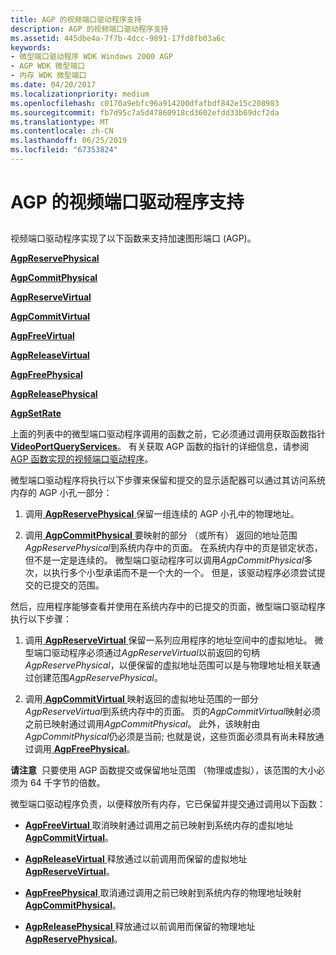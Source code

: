 ```yaml
---
title: AGP 的视频端口驱动程序支持
description: AGP 的视频端口驱动程序支持
ms.assetid: 445dbe4a-7f7b-4dcc-9891-17fd8fb03a6c
keywords:
- 微型端口驱动程序 WDK Windows 2000 AGP
- AGP WDK 微型端口
- 内存 WDK 微型端口
ms.date: 04/20/2017
ms.localizationpriority: medium
ms.openlocfilehash: c0170a9ebfc96a914200dfafbdf842e15c208983
ms.sourcegitcommit: fb7d95c7a5d47860918cd3602efdd33b69dcf2da
ms.translationtype: MT
ms.contentlocale: zh-CN
ms.lasthandoff: 06/25/2019
ms.locfileid: "67353824"
---
```

# <a name="video-port-driver-support-for-agp"></a>AGP 的视频端口驱动程序支持


## <span id="ddk_video_port_driver_support_for_agp_gg"></span><span id="DDK_VIDEO_PORT_DRIVER_SUPPORT_FOR_AGP_GG"></span>


视频端口驱动程序实现了以下函数来支持加速图形端口 (AGP)。

[**AgpReservePhysical**](https://docs.microsoft.com/windows-hardware/drivers/ddi/content/videoagp/nc-videoagp-pagp_reserve_physical)

[**AgpCommitPhysical**](https://docs.microsoft.com/windows-hardware/drivers/ddi/content/videoagp/nc-videoagp-pagp_commit_physical)

[**AgpReserveVirtual**](https://docs.microsoft.com/windows-hardware/drivers/ddi/content/videoagp/nc-videoagp-pagp_reserve_virtual)

[**AgpCommitVirtual**](https://docs.microsoft.com/windows-hardware/drivers/ddi/content/videoagp/nc-videoagp-pagp_commit_virtual)

[**AgpFreeVirtual**](https://docs.microsoft.com/windows-hardware/drivers/ddi/content/videoagp/nc-videoagp-pagp_free_virtual)

[**AgpReleaseVirtual**](https://docs.microsoft.com/windows-hardware/drivers/ddi/content/videoagp/nc-videoagp-pagp_release_virtual)

[**AgpFreePhysical**](https://docs.microsoft.com/windows-hardware/drivers/ddi/content/videoagp/nc-videoagp-pagp_free_physical)

[**AgpReleasePhysical**](https://docs.microsoft.com/windows-hardware/drivers/ddi/content/videoagp/nc-videoagp-pagp_release_physical)

[**AgpSetRate**](https://docs.microsoft.com/windows-hardware/drivers/ddi/content/videoagp/nc-videoagp-pagp_set_rate)

上面的列表中的微型端口驱动程序调用的函数之前，它必须通过调用获取函数指针[ **VideoPortQueryServices**](https://docs.microsoft.com/windows-hardware/drivers/ddi/content/video/nf-video-videoportqueryservices)。 有关获取 AGP 函数的指针的详细信息，请参阅[AGP 函数实现的视频端口驱动程序](https://docs.microsoft.com/windows-hardware/drivers/ddi/content/videoagp/)。

微型端口驱动程序将执行以下步骤来保留和提交的显示适配器可以通过其访问系统内存的 AGP 小孔一部分：

1.  调用[ **AgpReservePhysical** ](https://docs.microsoft.com/windows-hardware/drivers/ddi/content/videoagp/nc-videoagp-pagp_reserve_physical)保留一组连续的 AGP 小孔中的物理地址。

2.  调用[ **AgpCommitPhysical** ](https://docs.microsoft.com/windows-hardware/drivers/ddi/content/videoagp/nc-videoagp-pagp_commit_physical)要映射的部分 （或所有） 返回的地址范围*AgpReservePhysical*到系统内存中的页面。 在系统内存中的页是锁定状态，但不是一定是连续的。 微型端口驱动程序可以调用*AgpCommitPhysical*多次，以执行多个小型承诺而不是一个大的一个。 但是，该驱动程序必须尝试提交的已提交的范围。

然后，应用程序能够查看并使用在系统内存中的已提交的页面，微型端口驱动程序执行以下步骤：

1.  调用[ **AgpReserveVirtual** ](https://docs.microsoft.com/windows-hardware/drivers/ddi/content/videoagp/nc-videoagp-pagp_reserve_virtual)保留一系列应用程序的地址空间中的虚拟地址。 微型端口驱动程序必须通过*AgpReserveVirtual*以前返回的句柄*AgpReservePhysical*，以便保留的虚拟地址范围可以是与物理地址相关联通过创建范围*AgpReservePhysical*。

2.  调用[ **AgpCommitVirtual** ](https://docs.microsoft.com/windows-hardware/drivers/ddi/content/videoagp/nc-videoagp-pagp_commit_virtual)映射返回的虚拟地址范围的一部分*AgpReserveVirtual*到系统内存中的页面。 页的*AgpCommitVirtual*映射必须之前已映射通过调用*AgpCommitPhysical*。 此外，该映射由*AgpCommitPhysical*仍必须是当前; 也就是说，这些页面必须具有尚未释放通过调用[ **AgpFreePhysical**](https://docs.microsoft.com/windows-hardware/drivers/ddi/content/videoagp/nc-videoagp-pagp_free_physical)。

**请注意**  只要使用 AGP 函数提交或保留地址范围 （物理或虚拟），该范围的大小必须为 64 千字节的倍数。

 

微型端口驱动程序负责，以便释放所有内存，它已保留并提交通过调用以下函数：

-   [**AgpFreeVirtual** ](https://docs.microsoft.com/windows-hardware/drivers/ddi/content/videoagp/nc-videoagp-pagp_free_virtual)取消映射通过调用之前已映射到系统内存的虚拟地址[ **AgpCommitVirtual**](https://docs.microsoft.com/windows-hardware/drivers/ddi/content/videoagp/nc-videoagp-pagp_commit_virtual)。

-   [**AgpReleaseVirtual** ](https://docs.microsoft.com/windows-hardware/drivers/ddi/content/videoagp/nc-videoagp-pagp_release_virtual)释放通过以前调用而保留的虚拟地址[ **AgpReserveVirtual**](https://docs.microsoft.com/windows-hardware/drivers/ddi/content/videoagp/nc-videoagp-pagp_reserve_virtual)。

-   [**AgpFreePhysical** ](https://docs.microsoft.com/windows-hardware/drivers/ddi/content/videoagp/nc-videoagp-pagp_free_physical)取消通过调用之前已映射到系统内存的物理地址映射[ **AgpCommitPhysical**](https://docs.microsoft.com/windows-hardware/drivers/ddi/content/videoagp/nc-videoagp-pagp_commit_physical)。

-   [**AgpReleasePhysical** ](https://docs.microsoft.com/windows-hardware/drivers/ddi/content/videoagp/nc-videoagp-pagp_release_physical)释放通过以前调用而保留的物理地址[ **AgpReservePhysical**](https://docs.microsoft.com/windows-hardware/drivers/ddi/content/videoagp/nc-videoagp-pagp_reserve_physical)。

 

 





